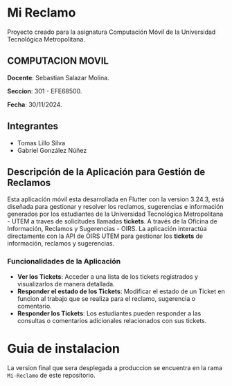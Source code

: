 # Mi Reclamo

Proyecto creado para la asignatura Computación Móvil de la Universidad Tecnológica Metropolitana.

## COMPUTACION MOVIL
**Docente**: Sebastian Salazar Molina.

**Seccion**: 301 - EFE68500.

**Fecha**: 30/11/2024.


## Integrantes

- Tomas Lillo Silva
- Gabriel González Núñez


## Descripción de la Aplicación para Gestión de Reclamos

Esta aplicación móvil esta desarrollada en Flutter con la version 3.24.3,
está diseñada para gestionar y resolver los reclamos, sugerencias e información generados por los estudiantes de la Universidad Tecnológica Metropolitana - UTEM a traves de solicitudes llamadas **tickets**.
A través de la Oficina de Información, Reclamos y Sugerencias - OIRS.
La aplicación interactúa directamente con la API de OIRS UTEM para gestionar los **tickets** de información, reclamos y sugerencias.

### Funcionalidades de la Aplicación

- **Ver los Tickets**: Acceder a una lista de los tickets registrados y visualizarlos de manera detallada. 
- **Responder el estado de los Tickets**: Modificar el estado de un Ticket en funcion al trabajo que se realiza para el reclamo, sugerencia o comentario. 
- **Responder los Tickets**: Los estudiantes pueden responder a las consultas o comentarios adicionales relacionados con sus tickets.

# Guia de instalacion

La version final que sera desplegada a produccion se encuentra en la rama `Mi-Reclamo` de este repositorio.


